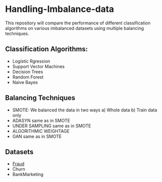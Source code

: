 # Handling-Imbalance-data
This repository will compare the performance of different classification algorithms on various imbalanced datasets using multiple balancing techniques.
## Classification Algorithms: 
- Logistic Rgression
- Support Vector Machines
- Decision Trees
- Random Forest
- Naive Bayes
## Balancing Techniques
- SMOTE: We balanced the data in two ways a) Whole data b) Train data only 
- ADASYN same as in SMOTE
- UNDER SAMPLING same as in SMOTE
- ALGORITHMIC WEIGHTAGE
- GAN same as in SMOTE
## Datasets
- [Fraud](www.kaggle.com/datasets/mlg-ulb/creditcardfraud)
- Churn
- BankMarketing
